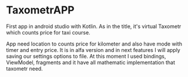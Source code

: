 # TaxometrAPP
First app in android studio with Kotlin. As in the title, it's virtual Taxometr which counts price for taxi course.

App need location to counts price for kilometer and also have mode with timer and entry price.
It is in alfa version and in next features I will apply saving our settings options to file.
At this moment I used bindings, ViewModel, fragments and it have all mathematic implementation that taxometr need.
